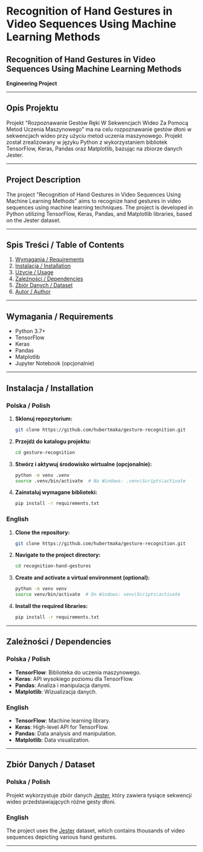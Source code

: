 # Recognition of Hand Gestures in Video Sequences Using Machine Learning Methods

## **Recognition of Hand Gestures in Video Sequences Using Machine Learning Methods**
**Engineering Project**

---

## **Opis Projektu**
Projekt "Rozpoznawanie Gestów Ręki W Sekwencjach Wideo Za Pomocą Metod Uczenia Maszynowego" ma na celu rozpoznawanie gestów dłoni w sekwencjach wideo przy użyciu metod uczenia maszynowego. Projekt został zrealizowany w języku Python z wykorzystaniem bibliotek TensorFlow, Keras, Pandas oraz Matplotlib, bazując na zbiorze danych Jester.

---

## **Project Description**
The project "Recognition of Hand Gestures in Video Sequences Using Machine Learning Methods" aims to recognize hand gestures in video sequences using machine learning techniques. The project is developed in Python utilizing TensorFlow, Keras, Pandas, and Matplotlib libraries, based on the Jester dataset.

---

## **Spis Treści / Table of Contents**
1. [Wymagania / Requirements](#wymagania--requirements)
2. [Instalacja / Installation](#instalacja--installation)
3. [Użycie / Usage](#u%C5%BCycie--usage)
4. [Zależności / Dependencies](#zale%C5%BCno%C5%9Bci--dependencies)
5. [Zbiór Danych / Dataset](#zbior-danych--dataset)
6. [Autor / Author](#autor--author)

---

## **Wymagania / Requirements**
- Python 3.7+
- TensorFlow
- Keras
- Pandas
- Matplotlib
- Jupyter Notebook (opcjonalnie)

---

## **Instalacja / Installation**

### **Polska / Polish**
1. **Sklonuj repozytorium:**
    ```bash
    git clone https://github.com/hubertmaka/gesture-recognition.git
    ```
2. **Przejdź do katalogu projektu:**
    ```bash
    cd gesture-recognition
    ```
3. **Stwórz i aktywuj środowisko wirtualne (opcjonalnie):**
    ```bash
    python -m venv .venv
    source .venv/bin/activate  # Na Windows: .venv\Scripts\activate
    ```
4. **Zainstaluj wymagane biblioteki:**
    ```bash
    pip install -r requirements.txt
    ```

### **English**
1. **Clone the repository:**
    ```bash
    git clone https://github.com/hubertmaka/gesture-recognition.git
    ```
2. **Navigate to the project directory:**
    ```bash
    cd recognition-hand-gestures
    ```
3. **Create and activate a virtual environment (optional):**
    ```bash
    python -m venv venv
    source venv/bin/activate  # On Windows: venv\Scripts\activate
    ```
4. **Install the required libraries:**
    ```bash
    pip install -r requirements.txt
    ```

---

## **Zależności / Dependencies**

### **Polska / Polish**
- **TensorFlow**: Biblioteka do uczenia maszynowego.
- **Keras**: API wysokiego poziomu dla TensorFlow.
- **Pandas**: Analiza i manipulacja danymi.
- **Matplotlib**: Wizualizacja danych.

### **English**
- **TensorFlow**: Machine learning library.
- **Keras**: High-level API for TensorFlow.
- **Pandas**: Data analysis and manipulation.
- **Matplotlib**: Data visualization.

---

## **Zbiór Danych / Dataset**

### **Polska / Polish**
Projekt wykorzystuje zbiór danych [Jester](https://20bn.com/datasets/jester), który zawiera tysiące sekwencji wideo przedstawiających różne gesty dłoni.

### **English**
The project uses the [Jester](https://20bn.com/datasets/jester) dataset, which contains thousands of video sequences depicting various hand gestures.

---


